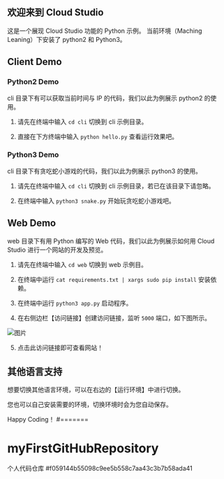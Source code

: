 ## 欢迎来到 Cloud Studio

这是一个展现 Cloud Studio 功能的 Python 示例。
当前环境（Maching Leaning）下安装了 python2 和 Python3。

##  Client Demo

### Python2 Demo
cli 目录下有可以获取当前时间与 IP 的代码，我们以此为例展示 python2 的使用。

1. 请先在终端中输入 `cd cli` 切换到 cli 示例目录。

2. 直接在下方终端中输入 `python hello.py` 查看运行效果吧。

### Python3 Demo

cli 目录下有贪吃蛇小游戏的代码，我们以此为例展示 python3 的使用。

1. 请先在终端中输入 `cd cli` 切换到 cli 示例目录，若已在该目录下请忽略。

2. 在终端中输入 `python3 snake.py` 开始玩贪吃蛇小游戏吧。

##  Web Demo

web 目录下有用 Python 编写的 Web 代码，我们以此为例展示如何用 Cloud Studio 进行一个网站的开发及预览。

1. 请先在终端中输入 `cd web` 切换到 web 示例目。

2. 在终端中运行 `cat requirements.txt | xargs sudo pip install` 安装依赖。

3. 在终端中运行 `python3 app.py` 启动程序。

4. 在右侧边栏【访问链接】创建访问链接，监听 `5000` 端口，如下图所示。

![图片](https://dn-coding-net-production-pp.codehub.cn/8872855a-e08c-4ba1-81fc-31e7a2f04bee.png)


5. 点击此访问链接即可查看网站！

## 其他语言支持

想要切换其他语言环境，可以在右边的【运行环境】中进行切换。

您也可以自己安装需要的环境，切换环境时会为您自动保存。


Happy Coding！
#=======
# myFirstGitHubRepository
个人代码仓库
#f059144b55098c9ee5b558c7aa43c3b7b58ada41
